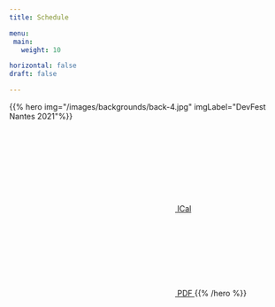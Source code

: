 ```yaml
---
title: Schedule

menu:
 main:
   weight: 10

horizontal: false
draft: false

---
```


{{% hero img="/images/backgrounds/back-4.jpg" imgLabel="DevFest Nantes 2021"%}}

<a class="btn primary btn-lg" href="https://calendar.google.com/calendar/u/0?cid=Y19tYW5taGk4Y21xYjliNHA5OGp0cjIyYmoya0Bncm91cC5jYWxlbmRhci5nb29nbGUuY29t">
    <svg class="icon icon-calendar"><use xlink:href="#calendar"></use></svg> ICal
</a>

<a class="btn primary btn-lg" href="https://drive.google.com/file/d/17c_E51LhVV4CT0Vt-0eNkMIre-nzGuF-/view">
    <svg class="icon icon-pdf"><use xlink:href="#pdf"></use></svg> PDF
</a>
{{% /hero %}}

